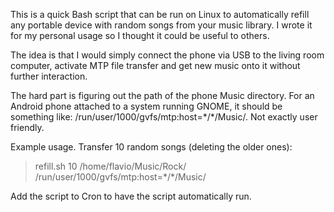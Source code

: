 This is a quick Bash script that can be run on Linux to automatically refill any portable device with random songs from your music library. I wrote it for my personal usage so I thought it could be useful to others.

The idea is that I would simply connect the phone via USB to the living room computer, activate MTP file transfer and get new music onto it without further interaction.

The hard part is figuring out the path of the phone Music directory. For an Android phone attached to a system running GNOME, it should be something like: /run/user/1000/gvfs/mtp\:host\=&ast;/&ast;/Music/. Not exactly user friendly.

Example usage. Transfer 10 random songs (deleting the older ones):

> refill.sh 10 /home/flavio/Music/Rock/ /run/user/1000/gvfs/mtp\:host\=&ast;/&ast;/Music/

Add the script to Cron to have the script automatically run.
